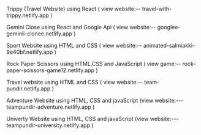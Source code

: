 Trippy (Travel Website) using React   ( view website:--  travel-with-trippy.netlify.app  )

Gemini Close using React and Google Api  (  view website:-- googlee-geminii-clonee.netlify.app  )

Sport Website using HTML and CSS  ( view website:-- animated-salmiakki-9e40bf.netlify.app    )

Rock Paper Scissors  using HTML,CSS and JavaScript   (  view game:--   rock-paper-scissors-game12.netlify.app   )

Travel website using HTML and CSS  (  view website:-- team-pundir.netlify.app  )

Adventure Website  using HTML, CSS and javaScript  (view website:---   teampundir-adventure.netlify.app   )

Univerty Website  using HTML, CSS and javaScript   (view website:---   teampundir-university.netlify.app   )
